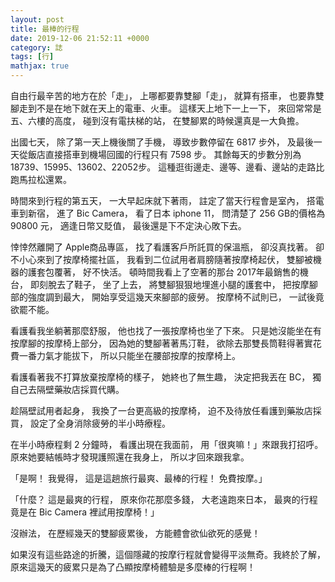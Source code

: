```yaml
---
layout: post
title: 最棒的行程
date: 2019-12-06 21:52:11 +0000
category: 誌
tags: [行]
mathjax: true
---
```


自由行最辛苦的地方在於「走」，
上哪都要靠雙腳「走」，
就算有搭車，
也要靠雙腳走到不是在地下就在天上的電車、火車。
這樣天上地下一上一下，
來回常常是五、六樓的高度，
碰到沒有電扶梯的站，
在雙腳累的時候還真是一大負擔。

<!--more-->

出國七天，
除了第一天上機後關了手機，
導致步數停留在 6817 步外，
及最後一天從飯店直接搭車到機場回國的行程只有 7598 步。
其餘每天的步數分別為 18739、15995、13602、22052步。
這種逛街邊走、邊等、邊看、邊站的走路比跑馬拉松還累。

時間來到行程的第五天，
一大早起床就下著雨，
註定了當天行程會是室內，
搭電車到新宿，
進了 Bic Camera，
看了日本 iphone 11，
問清楚了 256 GB的價格為 90800 元，
適逢日幣又貶值，
最後還是下不定決心敗下去。

悻悻然離開了 Apple商品專區，
找了看護客戶所託買的保溫瓶，
卻沒真找著。
卻不小心來到了按摩椅擺社區，
我看到二位試用者肩膀隨著按摩椅起伏，
雙腳被機器的護套包覆著，
好不快活。
頓時間我看上了空著的那台 2017年最銷售的機台，
即刻脫去了鞋子，
坐了上去，
將雙腳狠狠地埋進小腿的護套中，
把按摩腳部的強度調到最大，
開始享受這幾天來腳部的疲勞。
按摩椅不試則已，
一試後竟欲罷不能。

看護看我坐躺著那麼舒服，
他也找了一張按摩椅也坐了下來。
只是她沒能坐在有按摩腳的按摩椅上部分，
因為她的雙腳著著馬汀鞋，
欲除去那雙長筒鞋得著實花費一番力氣才能拔下，
所以只能坐在腰部按摩的按摩椅上。

看護看著我不打算放棄按摩椅的樣子，
她終也了無生趣，
決定把我丟在 BC，
獨自己去隔壁藥妝店採買代購。

趁隔壁試用者起身，
我換了一台更高級的按摩椅，
迫不及待放任看護到藥妝店採買，
設定了全身消除疲勞的半小時療程。

在半小時療程剩 2 分鐘時，
看護出現在我面前，
用「很爽嘛！」來跟我打招呼。
原來她要結帳時才發現護照還在我身上，
所以才回來跟我拿。

「是啊！
我覺得，
這是這趟旅行最爽、最棒的行程！
免費按摩。」

「什麼？
這是最爽的行程，
原來你花那麼多錢，
大老遠跑來日本，
最爽的行程竟是在 Bic Camera 裡試用按摩椅！」

沒辦法，
在歷經幾天的雙腳疲累後，
方能體會欲仙欲死的感覺！

如果沒有這些路途的折騰，這個隱藏的按摩行程就會變得平淡無奇。我終於了解，原來這幾天的疲累只是為了凸顯按摩椅體驗是多麼棒的行程啊！
